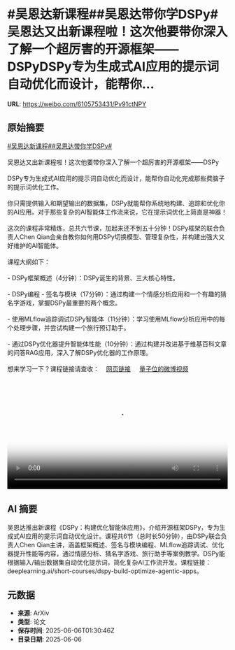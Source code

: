 # #吴恩达新课程##吴恩达带你学DSPy#吴恩达又出新课程啦！这次他要带你深入了解一个超厉害的开源框架——DSPyDSPy专为生成式AI应用的提示词自动优化而设计，能帮你...

**URL**: https://weibo.com/6105753431/Pv91ctNPY

## 原始摘要

<a href="https://m.weibo.cn/search?containerid=231522type%3D1%26t%3D10%26q%3D%23%E5%90%B4%E6%81%A9%E8%BE%BE%E6%96%B0%E8%AF%BE%E7%A8%8B%23&amp;extparam=%23%E5%90%B4%E6%81%A9%E8%BE%BE%E6%96%B0%E8%AF%BE%E7%A8%8B%23" data-hide=""><span class="surl-text">#吴恩达新课程#</span></a><a href="https://m.weibo.cn/search?containerid=231522type%3D1%26t%3D10%26q%3D%23%E5%90%B4%E6%81%A9%E8%BE%BE%E5%B8%A6%E4%BD%A0%E5%AD%A6DSPy%23&amp;extparam=%23%E5%90%B4%E6%81%A9%E8%BE%BE%E5%B8%A6%E4%BD%A0%E5%AD%A6DSPy%23" data-hide=""><span class="surl-text">#吴恩达带你学DSPy#</span></a><br><br>吴恩达又出新课程啦！这次他要带你深入了解一个超厉害的开源框架——DSPy<br><br>DSPy专为生成式AI应用的提示词自动优化而设计，能帮你自动化完成那些费脑子的提示词优化工作。<br><br>你只需提供输入和期望输出的数据集，DSPy就能帮你系统地构建、追踪和优化你的AI应用。对于那些复杂的AI智能体工作流来说，它在提示词优化上简直是神器！<br><br>这次的课程非常精炼，总共六节课，加起来还不到五十分钟！DSPy框架的联合负责人Chen Qian会亲自教你如何用DSPy切换模型、管理复杂性，并构建出强大又好维护的AI智能体。<br><br>课程大纲如下：<br><br>- DSPy框架概述（4分钟）：DSPy诞生的背景、三大核心特性。<br><br>- DSPy编程 - 签名与模块（17分钟）：通过构建一个情感分析应用和一个有趣的猜名字游戏，掌握DSPy最重要的两个概念。<br><br>- 使用MLflow追踪调试DSPy智能体（11分钟）：学习使用MLflow分析应用中的每个处理步骤，并尝试构建一个旅行预订助手。<br><br>- 通过DSPy优化器提升智能体性能（10分钟）：通过构建并改进基于维基百科文章的问答RAG应用，深入了解DSPy优化器的工作原理。<br><br>想来学习一下？课程链接请查收：<a href="https://weibo.cn/sinaurl?u=https%3A%2F%2Fwww.deeplearning.ai%2Fshort-courses%2Fdspy-build-optimize-agentic-apps%2F" data-hide=""><span class="url-icon"><img style="width: 1rem;height: 1rem" src="https://h5.sinaimg.cn/upload/2015/09/25/3/timeline_card_small_web_default.png" referrerpolicy="no-referrer"></span><span class="surl-text">网页链接</span></a> <a href="https://video.weibo.com/show?fid=1034:5174227788038168" data-hide=""><span class="url-icon"><img style="width: 1rem;height: 1rem" src="https://h5.sinaimg.cn/upload/2015/09/25/3/timeline_card_small_video_default.png" referrerpolicy="no-referrer"></span><span class="surl-text">量子位的微博视频</span></a><br clear="both"><div style="clear: both"></div><video controls="controls" poster="https://tvax2.sinaimg.cn/orj480/006Fd7o3ly1i24l0bib75j31hc0u0wgn.jpg" style="width: 100%"><source src="https://f.video.weibocdn.com/o0/4pvKvRMJlx08oO1aGpWE01041200RIy40E010.mp4?label=mp4_720p&amp;template=1280x720.25.0&amp;ori=0&amp;ps=1CwnkDw1GXwCQx&amp;Expires=1749176756&amp;ssig=FuIGN3I50%2B&amp;KID=unistore,video"><source src="https://f.video.weibocdn.com/o0/Kz0TZR6Olx08oO19T6mI01041200rNjZ0E010.mp4?label=mp4_hd&amp;template=852x480.25.0&amp;ori=0&amp;ps=1CwnkDw1GXwCQx&amp;Expires=1749176756&amp;ssig=ypJZZ4CiAo&amp;KID=unistore,video"><source src="https://f.video.weibocdn.com/o0/TSCwNEzhlx08oO19Oa1y01041200ijwl0E010.mp4?label=mp4_ld&amp;template=640x360.25.0&amp;ori=0&amp;ps=1CwnkDw1GXwCQx&amp;Expires=1749176756&amp;ssig=Ai1OFlkz03&amp;KID=unistore,video"><p>视频无法显示，请前往<a href="https://video.weibo.com/show?fid=1034%3A5174227788038168" target="_blank" rel="noopener noreferrer">微博视频</a>观看。</p></video>

## AI 摘要

吴恩达推出新课程《DSPy：构建优化智能体应用》，介绍开源框架DSPy，专为生成式AI应用的提示词自动优化设计。课程共6节（总时长50分钟），由DSPy联合负责人Chen Qian主讲，涵盖框架概述、签名与模块编程、MLflow追踪调试、优化器提升性能等内容，通过情感分析、猜名字游戏、旅行助手等案例教学。DSPy能根据输入/输出数据集自动优化提示词，简化复杂AI工作流开发。课程链接：deeplearning.ai/short-courses/dspy-build-optimize-agentic-apps。

## 元数据

- **来源**: ArXiv
- **类型**: 论文
- **保存时间**: 2025-06-06T01:30:46Z
- **目录日期**: 2025-06-06

